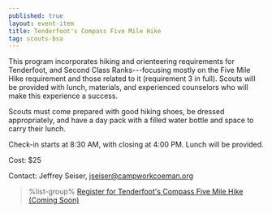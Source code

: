 ```yaml
---
published: true
layout: event-item
title: Tenderfoot's Compass Five Mile Hike
tag: scouts-bsa
---
```


This program incorporates hiking and orienteering requirements for Tenderfoot, and Second Class Ranks---focusing mostly on the Five Mile Hike requirement and those related to it (requirement 3 in full). Scouts will be provided with lunch, materials, and experienced counselors who will make this experience a success.

Scouts must come prepared with good hiking shoes, be dressed appropriately, and have a day pack with a filled water bottle and space to carry their lunch.

Check-in starts at 8:30 AM, with closing at 4:00 PM. Lunch will be provided.
 
Cost: $25
 
Contact: Jeffrey Seiser, [jseiser@campworkcoeman.org](mailto:jseiser@campworkcoeman.org)


> %list-group%
> <a href="https://scoutingevent.com/066-" class="list-group-item">Register for Tenderfoot's Compass Five Mile Hike (Coming Soon)</a>
